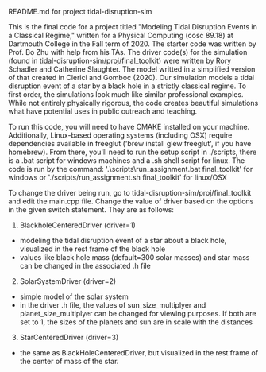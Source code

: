 README.md for project tidal-disruption-sim

This is the final code for a project titled "Modeling Tidal Disruption Events in a Classical Regime," written for a Physical Computing (cosc 89.18) at Dartmouth College in the Fall term of 2020. The starter code was written by Prof. Bo Zhu with help from his TAs. The driver code(s) for the simulation (found in tidal-disruption-sim/proj/final_toolkit) were written by Rory Schadler and Catherine Slaughter. The model writted in a simplified version of that created in Clerici and Gomboc (2020). Our simulation models a tidal disruption event of a star by a black hole in a strictly classical regime. To first order, the simulations look much like similar professional examples. While not entirely physically rigorous, the code creates beautiful simulations what have potential uses in public outreach and teaching.

To run this code, you will need to have CMAKE installed on your machine. Additionally, Linux-based operating systems (including OSX) require dependencies available in freeglut ('brew install glew freeglut', if you have homebrew). From there, you'll need to run the setup script in ./scripts, there is a .bat script for windows machines and a .sh shell script for linux. The code is run by the command: '.\scripts\run_assignment.bat final_toolkit' for windows or './scripts/run_assignment.sh final_toolkit' for linux/OSX

To change the driver being run, go to tidal-disruption-sim/proj/final_toolkit and edit the main.cpp file. Change the value of driver based on the options in the given switch statement. They are as follows:

1. BlackholeCenteredDriver (driver=1)
  * modeling the tidal disruption event of a star about a black hole, visualized in the rest frame of the black hole
  * values like black hole mass (default=300 solar masses) and star mass can be changed in the associated .h file
2. SolarSystemDriver (driver=2)
  * simple model of the solar system
  * in the driver .h file, the values of sun_size_multiplyer and planet_size_multiplyer can be changed for viewing purposes. If both are set to 1, the sizes of the planets and sun are in scale with the distances
3. StarCenteredDriver (driver=3)
  * the same as BlackHoleCenteredDriver, but visualized in the rest frame of the center of mass of the star.
